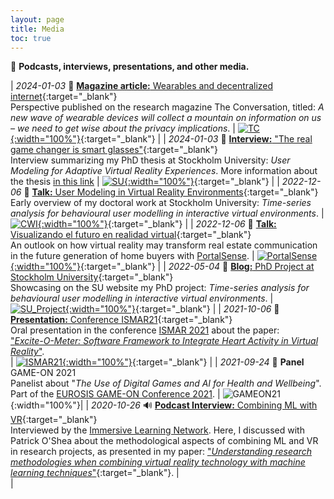 ```yaml
---
layout: page
title: Media
toc: true
---
```


📡 **Podcasts, interviews, presentations, and other media.**

| *2024-01-03* 📄 [**Magazine article:** Wearables and decentralized internet][the_conversation_24]{:target="_blank"} <br> Perspective published on the research magazine The Conversation, titled: *A new wave of wearable devices will collect a mountain on information on us – we need to get wise about the privacy implications*. | [![TC][the_conversation_24_img]{:width="100%"}][the_conversation_24]{:target="_blank"} |
| *2024-01-03* 📄 [**Interview:** "The real game changer is smart glasses"][blog_phd_2024]{:target="_blank"} <br> Interview summarizing my PhD thesis at Stockholm University: *User Modeling for Adaptive Virtual Reality Experiences*. More information about the thesis [in this link]({{site.baseurl}}/posts/phd-defense/) | [![SU][blog_phd_2024_img]{:width="100%"}][blog_phd_2024_img]{:target="_blank"} |
| *2022-12-06* 📄 [**Talk:** User Modeling in Virtual Reality Environments][cwi_link]{:target="_blank"} <br> Early overview of my doctoral work at Stockholm University: *Time-series analysis for behavioural user modelling in interactive virtual environments*. | [![CWI][cwi_img]{:width="100%"}][cwi_link]{:target="_blank"} |
| *2022-12-06* 📄 [**Talk:** Visualizando el futuro en realidad virtual][portalsense_2022]{:target="_blank"} <br> An outlook on how virtual reality may transform real estate communication in the future generation of home buyers with [PortalSense]. | [![PortalSense]({{site.baseurl}}/assets/img/media/221206talk-portalsense.jpg){:width="100%"}][portalsense_2022]{:target="_blank"} |
| *2022-05-04* 📄 [**Blog:** PhD Project at Stockholm University][blog_phd]{:target="_blank"} <br> Showcasing on the SU website my PhD project: *Time-series analysis for behavioural user modelling in interactive virtual environments*. | [![SU_Project][blog_phd_img]{:width="100%"}][blog_phd]{:target="_blank"} |
| *2021-10-06* 🎥 [**Presentation:** Conference ISMAR21][ismar21]{:target="_blank"} <br> Oral presentation in the conference [ISMAR 2021](https://ismar21.org/) about the paper: <br> ["*Excite-O-Meter: Software Framework to Integrate Heart Activity in Virtual Reality*"]({{site.baseurl}}/projects/ExciteOMeter). <br> | [![ISMAR21][ismar21_img]{:width="100%"}][ismar21]{:target="_blank"} |
| *2021-09-24* 🎤 **Panel** GAME-ON 2021 <br> Panelist about "*The Use of Digital Games and AI for Health and Wellbeing*". <br> Part of the [EUROSIS GAME-ON Conference 2021](https://eurosis.org/conf/gameon/2021/index.html). | ![GAMEON21]({{site.baseurl}}/assets/img/media/202109panelgames4health.jpg){:width="100%"}| 
| *2020-10-26* 🔊 [**Podcast Interview:** Combining ML with VR][versatilist]{:target="_blank"}  <br> Interviewed by the [Immersive Learning Network](https://immersivelrn.org/). Here, I discussed with Patrick O'Shea about the methodological aspects of combining ML and VR in research projects, as presented in my paper: ["*Understanding research methodologies when combining virtual reality technology with machine learning techniques*"](https://doi.org/10.1145/3389189.3394093){:target="_blank"}. |  <br>|

<!-- LINKS -->

[the_conversation_24]: https://theconversation.com/a-new-wave-of-wearable-devices-will-collect-a-mountain-on-information-on-us-we-need-to-get-wise-about-the-privacy-implications-226537
[the_conversation_24_img]: https://cdn.theconversation.com/static/tc/@theconversation/ui/dist/esm/logos/logo-en-b159aca2598f351db37072c75294e4c8.svg

[blog_phd_2024]: https://www.su.se/english/research/news-research/the-real-game-changer-is-when-regular-glasses-become-smart-1.703576
[blog_phd_2024_img]: https://www.su.se/polopoly_fs/1.703580!/image/image.jpg_gen/derivatives/landscape_690/image.jpg

[cwi_link]: https://www.dis.cwi.nl/
[cwi_img]: https://www.dis.cwi.nl/img/dis-logo-filled.png

[PortalSense]: https://portalsense.com/
[portalsense_2022]: https://youtu.be/C8lsJHEZGUo

[blog_phd]: https://www.su.se/english/research/research-projects/time-series-analysis-for-behavioural-user-modelling-in-interactive-virtual-environments
[blog_phd_img]: https://www.su.se/polopoly_fs/1.600619.1646057783!/image/image.jpeg_gen/derivatives/widescreen_690/image.jpeg

[ismar21]: https://youtu.be/lTfjSNsVGes?t=4326
[ismar21_img]: {{site.baseurl}}/assets/img/media/202110ismar.jpg

[versatilist]: https://www.podomatic.com/podcasts/versatilist/episodes/2020-10-25T19_04_00-07_00


